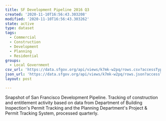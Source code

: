 ```yaml
---
title: SF Development Pipeline 2016 Q3
created: '2020-11-10T16:56:43.303208'
modified: '2020-11-10T16:56:43.303262'
state: active
type: dataset
tags:
  - Commercial
  - Construction
  - Development
  - Planning
  - Residential
groups:
  - Local Government
csv_url: 'https://data.sfgov.org/api/views/k7mk-w2pq/rows.csv?accessType=DOWNLOAD'
json_url: 'https://data.sfgov.org/api/views/k7mk-w2pq/rows.json?accessType=DOWNLOAD'
layout: post

---
```

Snapshot of San Francisco Development Pipeline. Tracking of construction and entitlement activity based on data from Department of Building Inspection's Permit Tracking and the Planning Department's Project & Permit Tracking System, processed quarterly.
